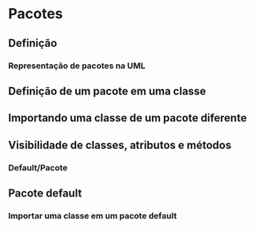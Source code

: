 
# Pacotes

## Definição

### Representação de pacotes na UML

## Definição de um pacote em uma classe

## Importando uma classe de um pacote diferente

## Visibilidade de classes, atributos e métodos

### Default/Pacote

## Pacote default

### Importar uma classe em um pacote default
